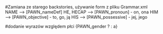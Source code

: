 #Zamiana ze starego backstories, używanie form z pliku Grammar.xml
NAME --> [PAWN_nameDef]
HE, HECAP --> [PAWN_pronoun] - on, ona
HIM --> [PAWN_objective] - to, go, ją
HIS --> [PAWN_possessive] - jej, jego

#dodanie wyrazów względem płci
{PAWN_gender ? : a}